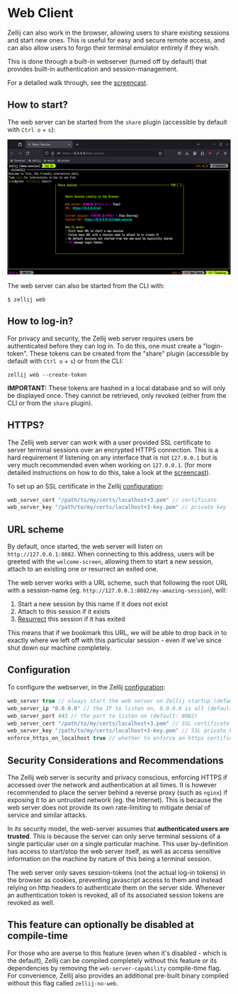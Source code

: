 # Web Client
Zellij can also work in the browser, allowing users to share existing sessions and start new ones. This is useful for easy and secure remote access, and can also allow users to forgo their terminal emulator entirely if they wish.

This is done through a built-in webserver (turned off by default) that provides built-in authentication and session-management.

For a detailed walk through, see the [screencast](/tutorials/web-client/).

## How to start?
The web server can be started from the `share` plugin (accessible by default with `Ctrl o` + `s`):

![Web client preview](/img/web-client-preview.png)

The web server can also be started from the CLI with:
```
$ zellij web
```

## How to log-in?
For privacy and security, the Zellij web server requires users be authenticated before they can log in. To do this, one must create a "login-token". These tokens can be created from the "share" plugin (accessible by default with `Ctrl o` + `s`) or from the CLI:

```
zellij web --create-token
```

**IMPORTANT:** These tokens are hashed in a local database and so will only be displayed once. They cannot be retrieved, only revoked (either from the CLI or from the `share` plugin).

## HTTPS?
The Zellij web server can work with a user provided SSL certificate to server terminal sessions over an encrypted HTTPS connection. This is a hard requirement if listening on any interface that is not `127.0.0.1` but is very much recommended even when working on `127.0.0.1`. (for more detailed instructions on how to do this, take a look at the [screencast](/tutorials/web-client/)).

To set up an SSL certificate in the Zellij [configuration](./configuration):

```javascript
web_server_cert "/path/to/my/certs/localhost+3.pem" // certificate
web_server_key "/path/to/my/certs/localhost+3-key.pem" // private key
```

## URL scheme

By default, once started, the web server will listen on `http://127.0.0.1:8082`. When connecting to this address, users will be greeted with the `welcome-screen`, allowing them to start a new session, attach to an existing one or resurrect an exited one.

The web server works with a URL scheme, such that following the root URL with a session-name (eg. `http://127.0.0.1:8082/my-amazing-session`), will:
1. Start a new session by this name if it does not exist
2. Attach to this session if it exists
3. [Resurrect](./session-resurrection.md) this session if it has exited

This means that if we bookmark this URL, we will be able to drop back in to exactly where we left off with this particular session - even if we've since shut down our machine completely.

## Configuration
To configure the webserver, in the Zellij [configuration](./configuration.md):

```javascript
web_server true // always start the web server on Zellij startup (default: false)
web_server_ip "0.0.0.0" // the IP to listen on, 0.0.0.0 is all (default: 127.0.0.1)
web_server_port 443 // the port to listen on (default: 8082)
web_server_cert "/path/to/my/certs/localhost+3.pem" // SSL certificate
web_server_key "/path/to/my/certs/localhost+3-key.pem" // SSL private key
enforce_https_on_localhost true // whether to enforce an https certificate being present also when listening on localhost (default: false)
```

## Security Considerations and Recommendations
The Zellij web server is security and privacy conscious, enforcing HTTPS if accessed over the network and authentication at all times. It is however recommended to place the server behind a reverse proxy (such as `nginx`) if exposing it to an untrusted network (eg. the Internet). This is because the web server does not provide its own rate-limiting to mitigate denial of service and similar attacks.

In its security model, the web-server assumes that **authenticated users are trusted**. This is because the server can only serve terminal sessions of a single particular user on a single particular machine. This user by-definition has access to start/stop the web server itself, as well as access sensitive information on the machine by nature of this being a terminal session.

The web server only saves session-tokens (not the actual log-in tokens) in the browser as cookies, preventing javascript access to them and instead relying on http headers to authenticate them on the server side. Whenever an authentication token is revoked, all of its associated session tokens are revoked as well.

## This feature can optionally be disabled at compile-time
For those who are averse to this feature (even when it's disabled - which is the default), Zellij can be compiled completely without this feature or its dependencies by removing the `web-server-capability` compile-time flag. For convenience, Zellij also provides an additional pre-built binary compiled without this flag called `zellij-no-web`.
